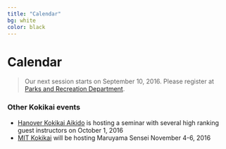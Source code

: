 ```yaml
---
title: "Calendar"
bg: white
color: black
---
```


# Calendar

<blockquote class="announce">
 Our next session starts on September 10, 2016. 
 Please register at <a href="http://www.co.frederick.md.us/Parks/" target="_blank">Parks and Recreation Department</a>.
 </blockquote>

<p class="bottom"></p>

### Other Kokikai events

+ <a href="http://hanoveraikido.com" target="_blank">Hanover Kokikai Aikido</a> is hosting a seminar with several high ranking guest 
instructors on October 1, 2016
+ <a href="http://web.mit.edu/kokikai/" target="_blank">MIT Kokikai</a> will be hosting Maruyama Sensei November 4-6, 2016
















